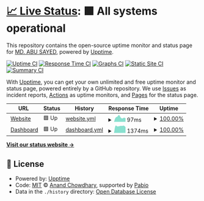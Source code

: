 # [📈 Live Status](https://abusayed0206.github.io/statuspage): <!--live status--> **🟩 All systems operational**

This repository contains the open-source uptime monitor and status page for [MD. ABU SAYED](https://abusayed.dev), powered by [Upptime](https://github.com/upptime/upptime).

[![Uptime CI](https://github.com/abusayed0206/statuspage/workflows/Uptime%20CI/badge.svg)](https://github.com/abusayed0206/statuspage/actions?query=workflow%3A%22Uptime+CI%22)
[![Response Time CI](https://github.com/abusayed0206/statuspage/workflows/Response%20Time%20CI/badge.svg)](https://github.com/abusayed0206/statuspage/actions?query=workflow%3A%22Response+Time+CI%22)
[![Graphs CI](https://github.com/abusayed0206/statuspage/workflows/Graphs%20CI/badge.svg)](https://github.com/abusayed0206/statuspage/actions?query=workflow%3A%22Graphs+CI%22)
[![Static Site CI](https://github.com/abusayed0206/statuspage/workflows/Static%20Site%20CI/badge.svg)](https://github.com/abusayed0206/statuspage/actions?query=workflow%3A%22Static+Site+CI%22)
[![Summary CI](https://github.com/abusayed0206/statuspage/workflows/Summary%20CI/badge.svg)](https://github.com/abusayed0206/statuspage/actions?query=workflow%3A%22Summary+CI%22)

With [Upptime](https://upptime.js.org), you can get your own unlimited and free uptime monitor and status page, powered entirely by a GitHub repository. We use [Issues](https://github.com/abusayed0206/statuspage/issues) as incident reports, [Actions](https://github.com/abusayed0206/statuspage/actions) as uptime monitors, and [Pages](https://abusayed0206.github.io/statuspage) for the status page.

<!--start: status pages-->
<!-- This summary is generated by Upptime (https://github.com/upptime/upptime) -->
<!-- Do not edit this manually, your changes will be overwritten -->
<!-- prettier-ignore -->
| URL | Status | History | Response Time | Uptime |
| --- | ------ | ------- | ------------- | ------ |
| <img alt="" src="https://icons.duckduckgo.com/ip3/pothik.app.ico" height="13"> [Website](https://pothik.app/) | 🟩 Up | [website.yml](https://github.com/abusayed0206/statuspage/commits/HEAD/history/website.yml) | <details><summary><img alt="Response time graph" src="./graphs/website/response-time-week.png" height="20"> 97ms</summary><br><a href="https://abusayed0206.github.io/statuspage/history/website"><img alt="Response time 97" src="https://img.shields.io/endpoint?url=https%3A%2F%2Fraw.githubusercontent.com%2Fabusayed0206%2Fstatuspage%2FHEAD%2Fapi%2Fwebsite%2Fresponse-time.json"></a><br><a href="https://abusayed0206.github.io/statuspage/history/website"><img alt="24-hour response time 97" src="https://img.shields.io/endpoint?url=https%3A%2F%2Fraw.githubusercontent.com%2Fabusayed0206%2Fstatuspage%2FHEAD%2Fapi%2Fwebsite%2Fresponse-time-day.json"></a><br><a href="https://abusayed0206.github.io/statuspage/history/website"><img alt="7-day response time 97" src="https://img.shields.io/endpoint?url=https%3A%2F%2Fraw.githubusercontent.com%2Fabusayed0206%2Fstatuspage%2FHEAD%2Fapi%2Fwebsite%2Fresponse-time-week.json"></a><br><a href="https://abusayed0206.github.io/statuspage/history/website"><img alt="30-day response time 97" src="https://img.shields.io/endpoint?url=https%3A%2F%2Fraw.githubusercontent.com%2Fabusayed0206%2Fstatuspage%2FHEAD%2Fapi%2Fwebsite%2Fresponse-time-month.json"></a><br><a href="https://abusayed0206.github.io/statuspage/history/website"><img alt="1-year response time 97" src="https://img.shields.io/endpoint?url=https%3A%2F%2Fraw.githubusercontent.com%2Fabusayed0206%2Fstatuspage%2FHEAD%2Fapi%2Fwebsite%2Fresponse-time-year.json"></a></details> | <details><summary><a href="https://abusayed0206.github.io/statuspage/history/website">100.00%</a></summary><a href="https://abusayed0206.github.io/statuspage/history/website"><img alt="All-time uptime 100.00%" src="https://img.shields.io/endpoint?url=https%3A%2F%2Fraw.githubusercontent.com%2Fabusayed0206%2Fstatuspage%2FHEAD%2Fapi%2Fwebsite%2Fuptime.json"></a><br><a href="https://abusayed0206.github.io/statuspage/history/website"><img alt="24-hour uptime 100.00%" src="https://img.shields.io/endpoint?url=https%3A%2F%2Fraw.githubusercontent.com%2Fabusayed0206%2Fstatuspage%2FHEAD%2Fapi%2Fwebsite%2Fuptime-day.json"></a><br><a href="https://abusayed0206.github.io/statuspage/history/website"><img alt="7-day uptime 100.00%" src="https://img.shields.io/endpoint?url=https%3A%2F%2Fraw.githubusercontent.com%2Fabusayed0206%2Fstatuspage%2FHEAD%2Fapi%2Fwebsite%2Fuptime-week.json"></a><br><a href="https://abusayed0206.github.io/statuspage/history/website"><img alt="30-day uptime 100.00%" src="https://img.shields.io/endpoint?url=https%3A%2F%2Fraw.githubusercontent.com%2Fabusayed0206%2Fstatuspage%2FHEAD%2Fapi%2Fwebsite%2Fuptime-month.json"></a><br><a href="https://abusayed0206.github.io/statuspage/history/website"><img alt="1-year uptime 100.00%" src="https://img.shields.io/endpoint?url=https%3A%2F%2Fraw.githubusercontent.com%2Fabusayed0206%2Fstatuspage%2FHEAD%2Fapi%2Fwebsite%2Fuptime-year.json"></a></details>
| <img alt="" src="https://icons.duckduckgo.com/ip3/user.pothik.app.ico" height="13"> [Dashboard](https://user.pothik.app/) | 🟩 Up | [dashboard.yml](https://github.com/abusayed0206/statuspage/commits/HEAD/history/dashboard.yml) | <details><summary><img alt="Response time graph" src="./graphs/dashboard/response-time-week.png" height="20"> 1374ms</summary><br><a href="https://abusayed0206.github.io/statuspage/history/dashboard"><img alt="Response time 1374" src="https://img.shields.io/endpoint?url=https%3A%2F%2Fraw.githubusercontent.com%2Fabusayed0206%2Fstatuspage%2FHEAD%2Fapi%2Fdashboard%2Fresponse-time.json"></a><br><a href="https://abusayed0206.github.io/statuspage/history/dashboard"><img alt="24-hour response time 1374" src="https://img.shields.io/endpoint?url=https%3A%2F%2Fraw.githubusercontent.com%2Fabusayed0206%2Fstatuspage%2FHEAD%2Fapi%2Fdashboard%2Fresponse-time-day.json"></a><br><a href="https://abusayed0206.github.io/statuspage/history/dashboard"><img alt="7-day response time 1374" src="https://img.shields.io/endpoint?url=https%3A%2F%2Fraw.githubusercontent.com%2Fabusayed0206%2Fstatuspage%2FHEAD%2Fapi%2Fdashboard%2Fresponse-time-week.json"></a><br><a href="https://abusayed0206.github.io/statuspage/history/dashboard"><img alt="30-day response time 1374" src="https://img.shields.io/endpoint?url=https%3A%2F%2Fraw.githubusercontent.com%2Fabusayed0206%2Fstatuspage%2FHEAD%2Fapi%2Fdashboard%2Fresponse-time-month.json"></a><br><a href="https://abusayed0206.github.io/statuspage/history/dashboard"><img alt="1-year response time 1374" src="https://img.shields.io/endpoint?url=https%3A%2F%2Fraw.githubusercontent.com%2Fabusayed0206%2Fstatuspage%2FHEAD%2Fapi%2Fdashboard%2Fresponse-time-year.json"></a></details> | <details><summary><a href="https://abusayed0206.github.io/statuspage/history/dashboard">100.00%</a></summary><a href="https://abusayed0206.github.io/statuspage/history/dashboard"><img alt="All-time uptime 100.00%" src="https://img.shields.io/endpoint?url=https%3A%2F%2Fraw.githubusercontent.com%2Fabusayed0206%2Fstatuspage%2FHEAD%2Fapi%2Fdashboard%2Fuptime.json"></a><br><a href="https://abusayed0206.github.io/statuspage/history/dashboard"><img alt="24-hour uptime 100.00%" src="https://img.shields.io/endpoint?url=https%3A%2F%2Fraw.githubusercontent.com%2Fabusayed0206%2Fstatuspage%2FHEAD%2Fapi%2Fdashboard%2Fuptime-day.json"></a><br><a href="https://abusayed0206.github.io/statuspage/history/dashboard"><img alt="7-day uptime 100.00%" src="https://img.shields.io/endpoint?url=https%3A%2F%2Fraw.githubusercontent.com%2Fabusayed0206%2Fstatuspage%2FHEAD%2Fapi%2Fdashboard%2Fuptime-week.json"></a><br><a href="https://abusayed0206.github.io/statuspage/history/dashboard"><img alt="30-day uptime 100.00%" src="https://img.shields.io/endpoint?url=https%3A%2F%2Fraw.githubusercontent.com%2Fabusayed0206%2Fstatuspage%2FHEAD%2Fapi%2Fdashboard%2Fuptime-month.json"></a><br><a href="https://abusayed0206.github.io/statuspage/history/dashboard"><img alt="1-year uptime 100.00%" src="https://img.shields.io/endpoint?url=https%3A%2F%2Fraw.githubusercontent.com%2Fabusayed0206%2Fstatuspage%2FHEAD%2Fapi%2Fdashboard%2Fuptime-year.json"></a></details>

<!--end: status pages-->

[**Visit our status website →**](https://abusayed0206.github.io/statuspage)

## 📄 License

- Powered by: [Upptime](https://github.com/upptime/upptime)
- Code: [MIT](./LICENSE) © [Anand Chowdhary](https://anandchowdhary.com), supported by [Pabio](https://pabio.com)
- Data in the `./history` directory: [Open Database License](https://opendatacommons.org/licenses/odbl/1-0/)
